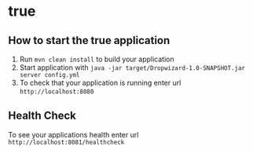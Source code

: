 # true

How to start the true application
---

1. Run `mvn clean install` to build your application
1. Start application with `java -jar target/Dropwizard-1.0-SNAPSHOT.jar server config.yml`
1. To check that your application is running enter url `http://localhost:8080`

Health Check
---

To see your applications health enter url `http://localhost:8081/healthcheck`
